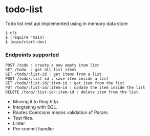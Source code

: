 # todo-list
Todo list rest api implemented using in memory data store 

```
$ clj
$ (require 'main)
$ (main/start-dev)
```

### Endpoints supported
```
POST /todo : create a new empty item list
GET /todo  : get all list items
GET /todo/:list-id : get items from a list
POST /todo/:list-id : save item inside a list
GET /todo/:list-id/:item-id : get item from the list
PUT /todo/:list-id/:item-id : update the item inside the list
DELETE /todo/:list-id/:item-id : delete item from the list
```

- Moving it to Ring http.
- Integrating with SQL.
- Routes Coercions means validation of Param.
- Test files.
- Linter
- Pre commit handler